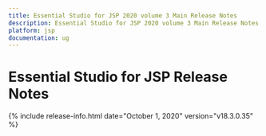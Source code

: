 ```yaml
---
title: Essential Studio for JSP 2020 volume 3 Main Release Notes  
description: Essential Studio for JSP 2020 volume 3 Main Release Notes  
platform: jsp
documentation: ug
---
```


# Essential Studio for JSP  Release Notes  

{% include release-info.html date="October 1, 2020"  version="v18.3.0.35" %} 





